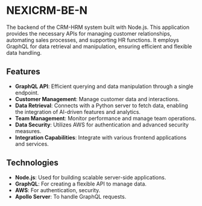 # NEXICRM-BE-N

The backend of the CRM-HRM system built with Node.js. This application provides the necessary APIs for managing customer relationships, automating sales processes, and supporting HR functions. It employs GraphQL for data retrieval and manipulation, ensuring efficient and flexible data handling.

## Features
- **GraphQL API**: Efficient querying and data manipulation through a single endpoint.
- **Customer Management**: Manage customer data and interactions.
- **Data Retrieval**: Connects with a Python server to fetch data, enabling the integration of AI-driven features and analytics.
- **Team Management**: Monitor performance and manage team operations.
- **Data Security**: Utilizes AWS for authentication and advanced security measures.
- **Integration Capabilities**: Integrate with various frontend applications and services.

## Technologies
- **Node.js**: Used for building scalable server-side applications.
- **GraphQL**: For creating a flexible API to manage data.
- **AWS**: For authentication, security.
- **Apollo Server**: To handle GraphQL requests.
